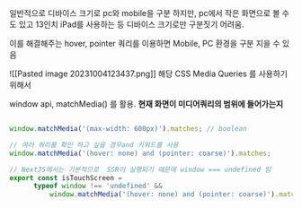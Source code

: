 일반적으로 디바이스 크기로 pc와 mobile을 구분 하지만,
pc에서 작은 화면으로 볼 수도 있고 13인치 iPad를 사용하는 등 디바이스 크기로만 구분짓기 어려움.

이를 해결해주는 hover, pointer 쿼리를 이용하면 Mobile, PC 환경을 구분 지을 수 있음

![[Pasted image 20231004123437.png]]
해당 CSS Media Queries 를 사용하기 위해서

window api, matchMedia() 를 활용.
**현재 화면이 미디어쿼리의 범위에 들어가는지** 
```js

window.matchMedia('(max-width: 600px)').matches; // boolean

// 여러 쿼리를 확인 하고 싶을 경우and 키워드를 사용
window.matchMedia('(hover: none) and (pointer: coarse)').matches;

// NextJS에서는 기본적으로  SSR이 실행되기 때문에 window === undefined 임
export const isTouchScreen = 
	  typeof window !== 'undefined' &&
		  window.matchMedia('(hover: none) and (pointer: coarse)').matches;
```